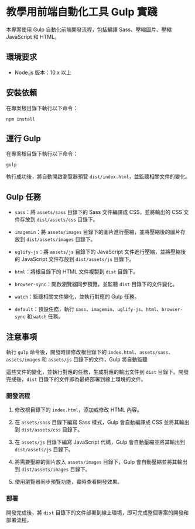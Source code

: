 教學用前端自動化工具 Gulp 實踐
==================

本專案使用 Gulp 自動化前端開發流程，包括編譯 Sass、壓縮圖片、壓縮 JavaScript 和 HTML。

環境要求
----

*   Node.js 版本：10.x 以上
    


安裝依賴
----

在專案根目錄下執行以下命令：

```
npm install
```

運行 Gulp
-------

在專案根目錄下執行以下命令：

```
gulp
```

執行成功後，將自動開啟瀏覽器預覽 `dist/index.html`，並監聽相關文件的變化。

Gulp 任務
-------

*   `sass`：將 `assets/sass` 目錄下的 Sass 文件編譯成 CSS，並將輸出的 CSS 文件存放到 `dist/assets/css` 目錄下。
    
*   `imagemin`：將 `assets/images` 目錄下的圖片進行壓縮，並將壓縮後的圖片存放到 `dist/assets/images` 目錄下。
    
*   `uglify-js`：將 `assets/js` 目錄下的 JavaScript 文件進行壓縮，並將壓縮後的 JavaScript 文件存放到 `dist/assets/js` 目錄下。
    
*   `html`：將根目錄下的 HTML 文件複製到 `dist` 目錄下。
    
*   `browser-sync`：開啟瀏覽器同步預覽，並監聽 `dist` 目錄下的文件變化。
    
*   `watch`：監聽相關文件變化，並執行對應的 Gulp 任務。
    
*   `default`：預設任務，執行 `sass`、`imagemin`、`uglify-js`、`html`、`browser-sync` 和 `watch` 任務。
    

注意事項
----

執行 `gulp` 命令後，開發時請修改根目錄下的 `index.html`、`assets/sass`、`assets/images` 和 `assets/js` 目錄下的文件，Gulp 將自動監聽


這些文件的變化，並執行對應的任務，生成對應的輸出文件到 `dist` 目錄下。開發完成後，`dist` 目錄下的文件即為最終部署到線上環境的文件。



### 開發流程

1.  修改根目錄下的 `index.html`，添加或修改 HTML 內容。
    
2.  在 `assets/sass` 目錄下編寫 Sass 樣式，Gulp 會自動編譯成 CSS 並將其輸出到 `dist/assets/css` 目錄下。
    
3.  在 `assets/js` 目錄下編寫 JavaScript 代碼，Gulp 會自動壓縮並將其輸出到 `dist/assets/js` 目錄下。
    
4.  將需要壓縮的圖片放入 `assets/images` 目錄下，Gulp 會自動壓縮並將其輸出到 `dist/assets/images` 目錄下。
    
5.  使用瀏覽器同步預覽功能，實時查看開發效果。

### 部署

開發完成後，將 `dist` 目錄下的文件部署到線上環境，即可完成整個專案的開發和部署流程。

